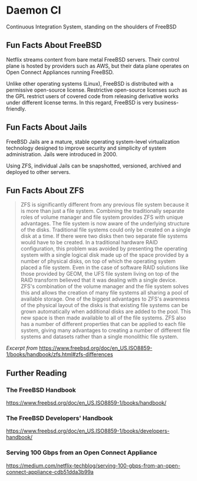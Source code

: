 # Daemon CI

Continuous Integration System, standing on the shoulders of FreeBSD

## Fun Facts About FreeBSD

Netflix streams content from bare metal FreeBSD servers. Their control
plane is hosted by providers such as AWS, but their data plane
operates on Open Connect Appliances running FreeBSD.

Unlike other operating systems (Linux), FreeBSD is distributed with a
permissive open-source license. Restrictive open-source licenses such
as the GPL restrict users of covered code from releasing derivative
works under different license terms. In this regard, FreeBSD is very
business-friendly.

## Fun Facts About Jails

FreeBSD Jails are a mature, stable operating system-level
virtualization technology designed to improve security and simplicity
of system administration. Jails were introduced in 2000.

Using ZFS, individual Jails can be snapshotted, versioned, archived
and deployed to other servers.

## Fun Facts About ZFS

> ZFS is significantly different from any previous file system because
> it is more than just a file system. Combining the traditionally
> separate roles of volume manager and file system provides ZFS with
> unique advantages. The file system is now aware of the underlying
> structure of the disks. Traditional file systems could only be created
> on a single disk at a time. If there were two disks then two separate
> file systems would have to be created. In a traditional hardware RAID
> configuration, this problem was avoided by presenting the operating
> system with a single logical disk made up of the space provided by a
> number of physical disks, on top of which the operating system placed
> a file system. Even in the case of software RAID solutions like those
> provided by GEOM, the UFS file system living on top of the RAID
> transform believed that it was dealing with a single device. ZFS's
> combination of the volume manager and the file system solves this and
> allows the creation of many file systems all sharing a pool of
> available storage. One of the biggest advantages to ZFS's awareness of
> the physical layout of the disks is that existing file systems can be
> grown automatically when additional disks are added to the pool. This
> new space is then made available to all of the file systems. ZFS also
> has a number of different properties that can be applied to each file
> system, giving many advantages to creating a number of different file
> systems and datasets rather than a single monolithic file system.

*Excerpt from* https://www.freebsd.org/doc/en_US.ISO8859-1/books/handbook/zfs.html#zfs-differences

## Further Reading

### The FreeBSD Handbook

https://www.freebsd.org/doc/en_US.ISO8859-1/books/handbook/

### The FreeBSD Developers' Handbook

https://www.freebsd.org/doc/en_US.ISO8859-1/books/developers-handbook/

### Serving 100 Gbps from an Open Connect Appliance

https://medium.com/netflix-techblog/serving-100-gbps-from-an-open-connect-appliance-cdb51dda3b99a
